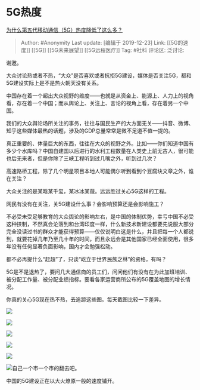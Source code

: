 # 5G热度
[为什么第五代移动通信（5G）热度降低了这么多？](https://www.zhihu.com/question/359527733/answer/945944851)

> Author: #Anonymity
> Last update: [编辑于 2019-12-23]
> Link: [[5G的速度]] [[5G]] [[5G未来展望]] [[5G远程医疗]]
> Tag: #社科
> 评论区:
> 泛讨论:

谢邀。

大众讨论热或者不热，“大众”是否喜欢或者抗拒5G建设，媒体是否关注5G，都和5G建设实际上是不是热火朝天没有关系。

中国存在着一个超出大众视野的维度——也就是从资金上、能源上、人力上的视角看，存在着一个中国；而从舆论上、关注上、言论的视角上看，存在着另一个中国。

我们的大众舆论场所关注的事务，往往与国民生产的大方面无关——抖音、微博、知乎这些媒体最热的话题，涉及的GDP总量常常是微不足道不值一提的。

真正重要的、体量巨大的东西，往往在大众的视野之外。比如——你们知道中国有多少个水库吗？中国自建国以后进行的水利工程数量在人类史上前无古人，很可能也后无来者，但是你除了三峡工程听到过几嘴之外，听到过几次？

高速路桥工程，除了几个明星项目本地人可能偶尔听到看到个豆腐块文章之外，谁在关注？

大众关注的是某晗某千玺，某冰冰某薇。远远胜过关心5G这样的工程。

网民有没有在关注，关5G建设什么事？会影响预算还是会影响施工？

不必受未受足够教育的大众舆论的影响左右，是中国的体制优势，幸亏中国不必受这种挟制，不然真会沦落到和台湾印度一样，什么新技术新建设都要先说服大部分完全没读过书的群众才能获得预算——仅仅说明白这是什么，并且把每一个人都说到，就要花掉几年乃至几十年的时间，而且永远会是其他国家已经全面使用，很多年没有任何显著负面影响，国内才会勉强松动。

都不必再提什么“赶超”了，只谈“屹立于世界民族之林”的资格，有吗？

5G是不是退热了，要问几大通信商的员工们，问问他们有没有在为此加班培训、被分配工作量、被分配业绩指标。要看各家运营商所公布的5G覆盖地图的增长情况。

你真的关心5G现在热不热，去追踪这些图。每天截图比较一下差异。

![](https://pic1.zhimg.com/50/v2-5a38c0b606490bd7a8db83f9c7c03a6b_hd.jpg?source=1940ef5c)

![](https://pic2.zhimg.com/50/v2-29f2f45a5d7abdd6a15257d18a151cbf_hd.jpg?source=1940ef5c)

![](https://pic1.zhimg.com/50/v2-834d61791a8ec09b419a4a37ef2a56f8_hd.jpg?source=1940ef5c)

![](https://pic2.zhimg.com/50/v2-8516dbbcdf952adef0007267fd9c12d4_hd.jpg?source=1940ef5c)

![](https://pic1.zhimg.com/50/v2-0993c234136a754003f4200133ab1e2f_hd.jpg?source=1940ef5c)

![](https://pic4.zhimg.com/50/v2-51edd946381b1fdeef6be58382ef1b73_hd.jpg?source=1940ef5c)自己一个市一个市的翻去吧。

中国的5G建设正在以大火燎原一般的速度铺开。
